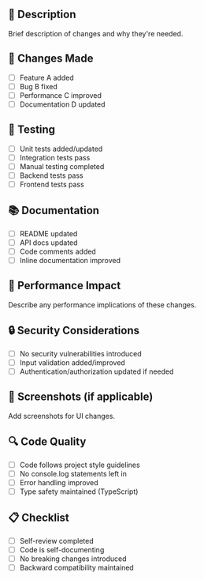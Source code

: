 ## 📝 Description
Brief description of changes and why they're needed.

## 🔧 Changes Made
- [ ] Feature A added
- [ ] Bug B fixed
- [ ] Performance C improved
- [ ] Documentation D updated

## 🧪 Testing
- [ ] Unit tests added/updated
- [ ] Integration tests pass
- [ ] Manual testing completed
- [ ] Backend tests pass
- [ ] Frontend tests pass

## 📚 Documentation
- [ ] README updated
- [ ] API docs updated
- [ ] Code comments added
- [ ] Inline documentation improved

## 🚀 Performance Impact
Describe any performance implications of these changes.

## 🔒 Security Considerations
- [ ] No security vulnerabilities introduced
- [ ] Input validation added/improved
- [ ] Authentication/authorization updated if needed

## 📸 Screenshots (if applicable)
Add screenshots for UI changes.

## 🔍 Code Quality
- [ ] Code follows project style guidelines
- [ ] No console.log statements left in
- [ ] Error handling improved
- [ ] Type safety maintained (TypeScript)

## 📋 Checklist
- [ ] Self-review completed
- [ ] Code is self-documenting
- [ ] No breaking changes introduced
- [ ] Backward compatibility maintained
